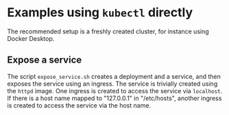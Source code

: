 # Examples using `kubectl` directly

The recommended setup is a freshly created cluster, for instance using Docker Desktop.

## Expose a service

The script `expose_service.sh` creates a deployment and a service, and then exposes the service using an ingress.
The service is trivially created using the `httpd` image. One ingress is created to access the service via `localhost`.
If there is a host name mapped to "127.0.0.1" in "/etc/hosts", another ingress is created to access the service via the
host name.
